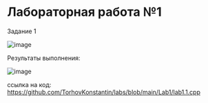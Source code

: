 # Лабораторная работа №1
Задание 1

![image](https://github.com/TorhovKonstantin/labs/assets/122263721/966b6925-be1f-4c6f-b174-984c7db6cf15)

Результаты выполнения:

![image](https://github.com/TorhovKonstantin/labs/assets/122263721/17b57668-87d9-4ed4-b0a1-908654d1f267)

ссылка на код: https://github.com/TorhovKonstantin/labs/blob/main/Lab1/lab1.1.cpp
